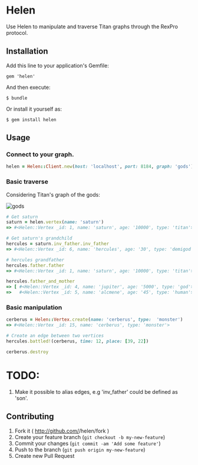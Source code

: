 # Helen

Use Helen to manipulate and traverse Titan graphs through the RexPro protocol.

## Installation

Add this line to your application's Gemfile:

    gem 'helen'

And then execute:

    $ bundle

Or install it yourself as:

    $ gem install helen

## Usage

### Connect to your graph.

```ruby
helen = Helen::Client.new(host: 'localhost', port: 8184, graph: 'gods')
```

### Basic traverse

Considering Titan's graph of the gods:

![gods](https://raw.githubusercontent.com/wiki/thinkaurelius/titan/images/graph-of-the-gods-2.png)

```ruby
# Get saturn
saturn = helen.vertex(name: 'saturn')
=> #<Helen::Vertex _id: 1, name: 'saturn', age: '10000', type: 'titan'>

# Get saturn's grandchild
hercules = saturn.inv_father.inv_father
=> #<Helen::Vertex _id: 6, name: 'hercules', age: '30', type: 'demigod'>

# hercules grandfather
hercules.father.father
=> #<Helen::Vertex _id: 1, name: 'saturn', age: '10000', type: 'titan'>

hercules.father_and_mother
=> [ #<Helen::Vertex _id: 4, name: 'jupiter', age: '5000', type: 'god'>,
=>   #<Helen::Vertex _id: 5, name: 'alcmene', age: '45', type: 'human'> ]
```

### Basic manipulation

```ruby
cerberus = Helen::Vertex.create(name: 'cerberus', type:  'monster')
=> #<Helen::Vertex _id: 15, name: 'cerberus', type: 'monster'>

# Create an edge between two vertices
hercules.battled!(cerberus, time: 12, place: [39, 22])

cerberus.destroy
```

# TODO:

1. Make it possible to alias edges, e.g 'inv_father' could be defined as 'son'.

## Contributing

1. Fork it ( http://github.com/<my-github-username>/helen/fork )
2. Create your feature branch (`git checkout -b my-new-feature`)
3. Commit your changes (`git commit -am 'Add some feature'`)
4. Push to the branch (`git push origin my-new-feature`)
5. Create new Pull Request
